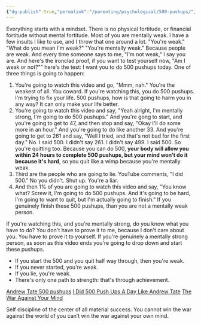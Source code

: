 ```yaml
---
{"dg-publish":true,"permalink":"/parenting/psychological/500-pushups/"}
---
```



Everything starts with a mindset. There is no physical fortitude, or financial fortitude without mental fortitude. Most of you are mentally weak. I have a few insults I like to use, and I throw that one around a lot. "You're weak." "What do you mean I'm weak?" "You're mentally weak." Because people are weak. And every time someone says to me, "I'm not weak," I say you are. And here's the ironclad proof, if you want to test yourself now, "Am I weak or not?"" here's the test: I want you to do 500 pushups today. One of three things is going to happen:

1. You're going to watch this video and go, "Mmm, nah." You're the weakest of all. You coward. If you're watching this, you do 500 pushups. I'm trying to fix your life. 500 pushups, how is that going to harm you in any way? It can only make your life better.
2. You're going to watch this video and say, "Yeah alright, I'm mentally strong, I'm going to do 500 pushups." And you're gong to start, and you're going to get to 47, and then stop and say, "Okay I'll do some more in an hour." And you're going to do like another 33. And you're going to get to 261 and say, "Well I tried, and that's not bad for the first day." No. I said 500. I didn't say 261. I didn't say 499. I said 500. So you're quitting too. Because you can do 500, **your body will allow you within 24 hours to complete 500 pushups, but your mind won't do it because it's hard**, so you quit like a wimp because you're mentally weak.
3. Third are the people who are going to lie. YouTube comments, "I did 500." No you didn't. Shut up. You're a liar.
4. And then 1% of you are going to watch this video and say, "You know what? Screw it, I'm going to do 500 pushups. And it's going to be hard, I'm going to want to quit, but I'm actually going to finish." If you genuinely finish these 500 pushups, than you are not a mentally weak person.

If you're watching this, and you're mentally strong, do you know what you have to do? You don't have to prove it to me, because I don't care about you. You have to prove it to yourself. If you're genuinely a mentally strong person, as soon as this video ends you're going to drop down and start these pushups.

- If you start the 500 and you quit half way through, then you're weak.
- If you never started, you're weak. 
- If you lie, you're weak.
- There's only one path to strength: that's through achievement.

[Andrew Tate 500 pushups](https://www.youtube.com/watch?v=cepvXg_ASN0)
[I Did 500 Push Ups A Day Like Andrew Tate](https://www.youtube.com/watch?v=chdin0qoy4M)
[The War Against Your Mind](https://youtube.com/shorts/Kj2UuE_NiDc?feature=share)

Self discipline of the center of all material success. You cannot win the war against the world of you can’t win the war against your own mind. 